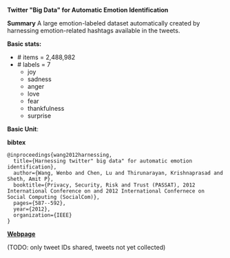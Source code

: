 **Twitter "Big Data" for Automatic Emotion Identification**

**Summary**
A large emotion-labeled dataset automatically created by harnessing emotion-related hashtags available in the tweets.

**Basic stats:**

+ \# items = 2,488,982
+ \# labels = 7
    - joy
    - sadness
    - anger
    - love
    - fear
    - thankfulness
    - surprise

**Basic Unit**:

**bibtex**
```
@inproceedings{wang2012harnessing,
  title={Harnessing twitter" big data" for automatic emotion identification},
  author={Wang, Wenbo and Chen, Lu and Thirunarayan, Krishnaprasad and Sheth, Amit P},
  booktitle={Privacy, Security, Risk and Trust (PASSAT), 2012 International Conference on and 2012 International Confernece on Social Computing (SocialCom)},
  pages={587--592},
  year={2012},
  organization={IEEE}
}
```

[**Webpage**](http://knoesis.org/sites/default/files/wenbo_socialcom_2012_0.pdf)

(TODO: only tweet IDs shared, tweets not yet collected)
